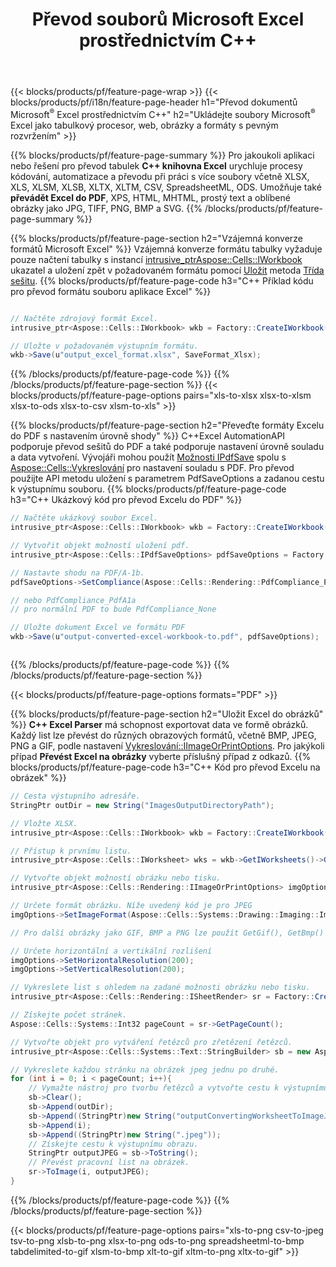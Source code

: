 ﻿---
title: Převod souborů Microsoft Excel prostřednictvím C++ 
url: /cs/cpp/conversion/
description: Převeďte Excel XLS, XLSX, ODS, CSV do PDF, XPS, HTML, JPEG a dalších formátů pomocí několika řádků kódu C++.
---
{{< blocks/products/pf/feature-page-wrap >}}
{{< blocks/products/pf/i18n/feature-page-header h1="Převod dokumentů Microsoft<sup>&reg;</sup> Excel prostřednictvím C++" h2="Ukládejte soubory Microsoft<sup>&reg;</sup> Excel jako tabulkový procesor, web, obrázky a formáty s pevným rozvržením" >}}

{{% blocks/products/pf/feature-page-summary %}}
Pro jakoukoli aplikaci nebo řešení pro převod tabulek **C++ knihovna Excel** urychluje procesy kódování, automatizace a převodu při práci s více soubory včetně XLSX, XLS, XLSM, XLSB, XLTX, XLTM, CSV, SpreadsheetML, ODS. Umožňuje také **převádět Excel do PDF**, XPS, HTML, MHTML, prostý text a oblíbené obrázky jako JPG, TIFF, PNG, BMP a SVG.
{{% /blocks/products/pf/feature-page-summary %}}

{{% blocks/products/pf/feature-page-section h2="Vzájemná konverze formátů Microsoft Excel" %}}
Vzájemná konverze formátu tabulky vyžaduje pouze načtení tabulky s instancí [ intrusive_ptr<Aspose::Cells::IWorkbook>](https://reference.aspose.com/cells/cpp/class/aspose.cells.i_workbook) ukazatel a uložení zpět v požadovaném formátu pomocí [Uložit](https://reference.aspose.com/cells/cpp/class/aspose.cells.i_workbook#a9460f52a2dec8f4bf623a4905167d997) metoda [Třída sešitu](https://reference.aspose.com/cells/cpp/class/aspose.cells.i_workbook).
{{% blocks/products/pf/feature-page-code h3="C++ Příklad kódu pro převod formátu souboru aplikace Excel" %}}

```cs

// Načtěte zdrojový formát Excel.
intrusive_ptr<Aspose::Cells::IWorkbook> wkb = Factory::CreateIWorkbook(u"src_excel_file.xls");

// Uložte v požadovaném výstupním formátu.
wkb->Save(u"output_excel_format.xlsx", SaveFormat_Xlsx);


```
{{% /blocks/products/pf/feature-page-code %}}
{{% /blocks/products/pf/feature-page-section %}}
{{< blocks/products/pf/feature-page-options pairs="xls-to-xlsx xlsx-to-xlsm xlsx-to-ods xlsx-to-csv xlsm-to-xls" >}}


{{% blocks/products/pf/feature-page-section h2="Převeďte formáty Excelu do PDF s nastavením úrovně shody" %}}
C++Excel AutomationAPI podporuje převod sešitů do PDF a také podporuje nastavení úrovně souladu a data vytvoření. Vývojáři mohou použít [Možnosti IPdfSave](https://reference.aspose.com/cells/cpp/class/aspose.cells.i_pdf_save_options) spolu s [Aspose::Cells::Vykreslování](https://reference.aspose.com/cells/cpp/namespace/aspose.cells.rendering) pro nastavení souladu s PDF. Pro převod použijte API metodu uložení s parametrem PdfSaveOptions a zadanou cestu k výstupnímu souboru. 
{{% blocks/products/pf/feature-page-code h3="C++ Ukázkový kód pro převod Excelu do PDF" %}}

```cs
// Načtěte ukázkový soubor Excel.
intrusive_ptr<Aspose::Cells::IWorkbook> wkb = Factory::CreateIWorkbook(u"sample-convert-excel-to.pdf");

// Vytvořit objekt možností uložení pdf.
intrusive_ptr<Aspose::Cells::IPdfSaveOptions> pdfSaveOptions = Factory::CreateIPdfSaveOptions();

// Nastavte shodu na PDF/A-1b.
pdfSaveOptions->SetCompliance(Aspose::Cells::Rendering::PdfCompliance_PdfA1b);

// nebo PdfCompliance_PdfA1a 
// pro normální PDF to bude PdfCompliance_None

// Uložte dokument Excel ve formátu PDF
wkb->Save(u"output-converted-excel-workbook-to.pdf", pdfSaveOptions);



```
{{% /blocks/products/pf/feature-page-code %}}
{{% /blocks/products/pf/feature-page-section %}}

{{< blocks/products/pf/feature-page-options formats="PDF" >}}

{{% blocks/products/pf/feature-page-section h2="Uložit Excel do obrázků" %}}
**C++ Excel Parser** má schopnost exportovat data ve formě obrázků. Každý list lze převést do různých obrazových formátů, včetně BMP, JPEG, PNG a GIF, podle nastavení [Vykreslování::IImageOrPrintOptions](https://reference.aspose.com/cells/cpp/class/aspose.cells.rendering.i_image_or_print_options). Pro jakýkoli případ **Převést Excel na obrázky** vyberte příslušný případ z odkazů.
{{% blocks/products/pf/feature-page-code h3="C++ Kód pro převod Excelu na obrázek" %}}

```cs
// Cesta výstupního adresáře.
StringPtr outDir = new String("ImagesOutputDirectoryPath");

// Vložte XLSX.
intrusive_ptr<Aspose::Cells::IWorkbook> wkb = Factory::CreateIWorkbook(u"source-excel-file.xlsx");

// Přístup k prvnímu listu.
intrusive_ptr<Aspose::Cells::IWorksheet> wks = wkb->GetIWorksheets()->GetObjectByIndex(0);

// Vytvořte objekt možností obrázku nebo tisku.
intrusive_ptr<Aspose::Cells::Rendering::IImageOrPrintOptions> imgOptions = Factory::CreateIImageOrPrintOptions();

// Určete formát obrázku. Níže uvedený kód je pro JPEG
imgOptions->SetImageFormat(Aspose::Cells::Systems::Drawing::Imaging::ImageFormat::GetJpeg());

// Pro další obrázky jako GIF, BMP a PNG lze použít GetGif(), GetBmp() a GetPng() 

// Určete horizontální a vertikální rozlišení
imgOptions->SetHorizontalResolution(200);
imgOptions->SetVerticalResolution(200);

// Vykreslete list s ohledem na zadané možnosti obrázku nebo tisku.
intrusive_ptr<Aspose::Cells::Rendering::ISheetRender> sr = Factory::CreateISheetRender(wks, imgOptions);

// Získejte počet stránek.
Aspose::Cells::Systems::Int32 pageCount = sr->GetPageCount();

// Vytvořte objekt pro vytváření řetězců pro zřetězení řetězců.
intrusive_ptr<Aspose::Cells::Systems::Text::StringBuilder> sb = new Aspose::Cells::Systems::Text::StringBuilder();

// Vykreslete každou stránku na obrázek jpeg jednu po druhé.
for (int i = 0; i < pageCount; i++){
	// Vymažte nástroj pro tvorbu řetězců a vytvořte cestu k výstupnímu obrazu se zřetězením řetězců.
	sb->Clear();
	sb->Append(outDir);
	sb->Append((StringPtr)new String("outputConvertingWorksheetToImageJPEG_"));
	sb->Append(i);
	sb->Append((StringPtr)new String(".jpeg"));
	// Získejte cestu k výstupnímu obrazu.
	StringPtr outputJPEG = sb->ToString();
	// Převést pracovní list na obrázek.
	sr->ToImage(i, outputJPEG);
}

```
{{% /blocks/products/pf/feature-page-code %}}
{{% /blocks/products/pf/feature-page-section %}}

{{< blocks/products/pf/feature-page-options pairs="xls-to-png csv-to-jpeg tsv-to-png xlsb-to-png xlsx-to-png ods-to-png spreadsheetml-to-bmp tabdelimited-to-gif xlsm-to-bmp xlt-to-gif xltm-to-png xltx-to-gif" >}}